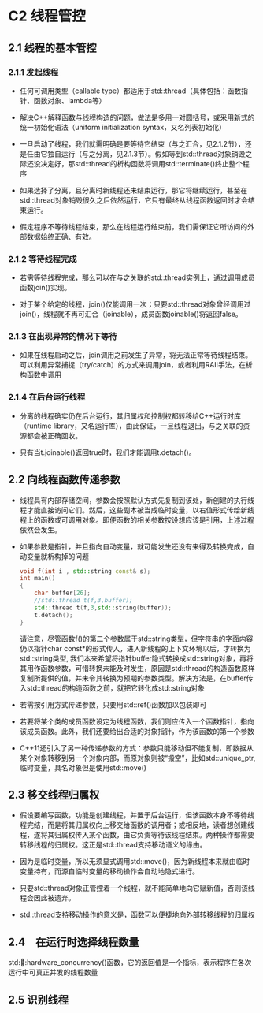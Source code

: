 
# C2 线程管控
## 2.1 线程的基本管控
### 2.1.1 发起线程

-  任何可调用类型（callable type）都适用于std::thread（具体包括：函数指针、函数对象、lambda等）

-  解决C++解释函数与线程构造的问题，做法是多用一对圆括号，或采用新式的统一初始化语法（uniform initialization syntax，又名列表初始化）

-  一旦启动了线程，我们就需明确是要等待它结束（与之汇合，见2.1.2节），还是任由它独自运行（与之分离，见2.1.3节）。假如等到std::thread对象销毁之际还没决定好，那std::thread的析构函数将调用std::terminate()终止整个程序

-  如果选择了分离，且分离时新线程还未结束运行，那它将继续运行，甚至在std::thread对象销毁很久之后依然运行，它只有最终从线程函数返回时才会结束运行。

-  假定程序不等待线程结束，那么在线程运行结束前，我们需保证它所访问的外部数据始终正确、有效。

### 2.1.2 等待线程完成

-  若需等待线程完成，那么可以在与之关联的std::thread实例上，通过调用成员函数join()实现。

-  对于某个给定的线程，join()仅能调用一次；只要std::thread对象曾经调用过join()，线程就不再可汇合（joinable），成员函数joinable()将返回false。
### 2.1.3 在出现异常的情况下等待
- 如果在线程启动之后，join调用之前发生了异常，将无法正常等待线程结束。可以利用异常捕捉（try/catch）的方式来调用join，或者利用RAII手法，在析构函数中调用

### 2.1.4 在后台运行线程

-  分离的线程确实仍在后台运行，其归属权和控制权都转移给C++运行时库（runtime library，又名运行库），由此保证，一旦线程退出，与之关联的资源都会被正确回收。

-  只有当t.joinable()返回true时，我们才能调用t.detach()。

## 2.2 向线程函数传递参数

-  线程具有内部存储空间，参数会按照默认方式先复制到该处，新创建的执行线程才能直接访问它们。然后，这些副本被当成临时变量，以右值形式传给新线程上的函数或可调用对象。即便函数的相关参数按设想应该是引用，上述过程依然会发生。

- 如果参数是指针，并且指向自动变量，就可能发生还没有来得及转换完成，自动变量就析构掉的问题

    ```cpp
    void f(int i , std::string const& s);
    int main()
    {
        char buffer[26];
        //std::thread t(f,3,buffer);
        std::thread t(f,3,std::string(buffer));
        t.detach();
    }
    ```
    请注意，尽管函数f()的第二个参数属于std::string类型，但字符串的字面内容仍以指针char const*的形式传入，进入新线程的上下文环境以后，才转换为std::string类型,
    我们本来希望将指针buffer隐式转换成std::string对象，再将其用作函数参数，可惜转换未能及时发生，原因是std::thread的构造函数原样复制所提供的值，并未令其转换为预期的参数类型。解决方法是，在buffer传入std::thread的构造函数之前，就把它转化成std::string对象

- 若需按引用方式传递参数，只要用std::ref()函数加以包装即可

- 若要将某个类的成员函数设定为线程函数，我们则应传入一个函数指针，指向该成员函数。此外，我们还要给出合适的对象指针，作为该函数的第一个参数

-  C++11还引入了另一种传递参数的方式：参数只能移动但不能复制，即数据从某个对象转移到另一个对象内部，而原对象则被“搬空”，比如std::unique_ptr,临时变量，具名对象但是使用std::move()

## 2.3 移交线程归属权
- 假设要编写函数，功能是创建线程，并置于后台运行，但该函数本身不等待线程完结，而是将其归属权向上移交给函数的调用者；或相反地，读者想创建线程，遂将其归属权传入某个函数，由它负责等待该线程结束。两种操作都需要转移线程的归属权。这正是std::thread支持移动语义的缘由。

- 因为是临时变量，所以无须显式调用std::move()，因为新线程本来就由临时变量持有，而源自临时变量的移动操作会自动地隐式进行。

- 只要std::thread对象正管控着一个线程，就不能简单地向它赋新值，否则该线程会因此被遗弃。

- std::thread支持移动操作的意义是，函数可以便捷地向外部转移线程的归属权

## 2.4　在运行时选择线程数量
std::thread::hardware_concurrency()函数，它的返回值是一个指标，表示程序在各次运行中可真正并发的线程数量

## 2.5 识别线程
